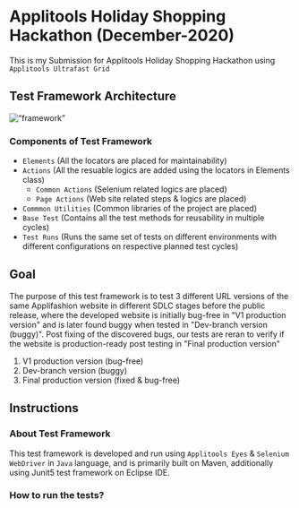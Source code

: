 # Applitools Holiday Shopping Hackathon (December-2020)

This is my Submission for Applitools Holiday Shopping Hackathon using `Applitools Ultrafast Grid`

## Test Framework Architecture

<img title=“diagram” alt=“framework” src="https://github.com/suparna-khamaru/ApplitoolsHolidayShoppingHackathonDec2020/blob/main/images/architecture.png" />

### Components of Test Framework

- `Elements` (All the locators are placed for maintainability)
- `Actions` (All the resuable logics are added using the locators in Elements class)
  - `Common Actions` (Selenium related logics are placed)
  - `Page Actions` (Web site related steps & logics are placed)
- `Commmon Utilities` (Common libraries of the project are placed)
- `Base Test` (Contains all the test methods for reusability in multiple cycles)
- `Test Runs` (Runs the same set of tests on different environments with different configurations on respective planned test cycles)

## Goal 

The purpose of this test framework is to test 3 different URL versions of the same Applifashion website in different SDLC stages before the public release, where the developed website is initially bug-free in "V1 production version" and is later found buggy when tested in "Dev-branch version (buggy)". Post fixing of the discovered bugs, our tests are reran to verify if the website is production-ready post testing in "Final production version"
 1. V1 production version (bug-free)
 2. Dev-branch version (buggy)
 3. Final production version (fixed & bug-free)

## Instructions

### About Test Framework
This test framework is developed and run using `Applitools Eyes` & `Selenium WebDriver` in `Java` language, and is primarily built on Maven, additionally using Junit5 test framework on Eclipse IDE.


### How to run the tests?

